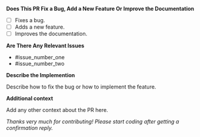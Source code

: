 **Does This PR Fix a Bug, Add a New Feature Or Improve the Documentation**

- [ ] Fixes a bug.
- [ ] Adds a new feature.
- [ ] Improves the documentation.

**Are There Any Relevant Issues**

- #issue_number_one
- #issue_number_two

**Describe the Implemention**

Describe how to fix the bug or how to implement the feature.

**Additional context**

Add any other context about the PR here.

_Thanks very much for contributing! Please start coding after getting a confirmation reply._
